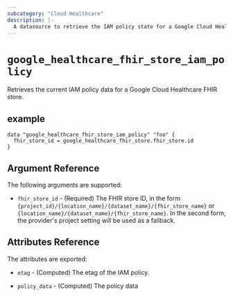 ```yaml
---
subcategory: "Cloud Healthcare"
description: |-
  A datasource to retrieve the IAM policy state for a Google Cloud Healthcare FHIR store.
---
```



# `google_healthcare_fhir_store_iam_policy`
Retrieves the current IAM policy data for a Google Cloud Healthcare FHIR store.

## example

```hcl
data "google_healthcare_fhir_store_iam_policy" "foo" {
  fhir_store_id = google_healthcare_fhir_store.fhir_store.id
}
```

## Argument Reference

The following arguments are supported:

* `fhir_store_id` - (Required) The FHIR store ID, in the form
    `{project_id}/{location_name}/{dataset_name}/{fhir_store_name}` or
    `{location_name}/{dataset_name}/{fhir_store_name}`. In the second form, the provider's
    project setting will be used as a fallback.

## Attributes Reference

The attributes are exported:

* `etag` - (Computed) The etag of the IAM policy.

* `policy_data` - (Computed) The policy data
